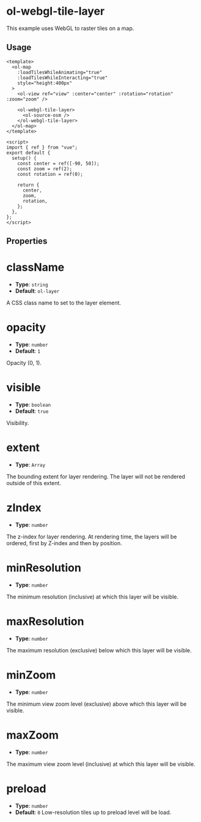 # ol-webgl-tile-layer

This example uses WebGL to raster tiles on a map.

<script setup>
import WebglTileLayerDemo from "@demos/WebglTileLayerDemo.vue"
</script>
<ClientOnly>
<WebglTileLayerDemo />
</ClientOnly>

## Usage

```vue
<template>
  <ol-map
    :loadTilesWhileAnimating="true"
    :loadTilesWhileInteracting="true"
    style="height:400px"
  >
    <ol-view ref="view" :center="center" :rotation="rotation" :zoom="zoom" />

    <ol-webgl-tile-layer>
      <ol-source-osm />
    </ol-webgl-tile-layer>
  </ol-map>
</template>

<script>
import { ref } from "vue";
export default {
  setup() {
    const center = ref([-90, 50]);
    const zoom = ref(2);
    const rotation = ref(0);

    return {
      center,
      zoom,
      rotation,
    };
  },
};
</script>
```

## Properties

# className

- **Type**: `string`
- **Default**: `ol-layer`

A CSS class name to set to the layer element.

# opacity

- **Type**: `number `
- **Default**: `1`

Opacity (0, 1).

# visible

- **Type**: `boolean  `
- **Default**: `true`

Visibility.

# extent

- **Type**: `Array`

The bounding extent for layer rendering. The layer will not be rendered outside of this extent.

# zIndex

- **Type**: `number`

The z-index for layer rendering. At rendering time, the layers will be ordered, first by Z-index and then by position.

# minResolution

- **Type**: `number`

The minimum resolution (inclusive) at which this layer will be visible.

# maxResolution

- **Type**: `number`

The maximum resolution (exclusive) below which this layer will be visible.

# minZoom

- **Type**: `number`

The minimum view zoom level (exclusive) above which this layer will be visible.

# maxZoom

- **Type**: `number`

The maximum view zoom level (inclusive) at which this layer will be visible.

# preload

- **Type**: `number`
- **Default**: `0`
  Low-resolution tiles up to preload level will be load.
